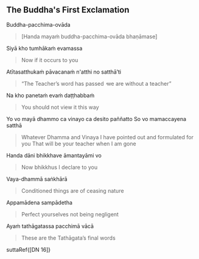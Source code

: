 ## The Buddha's First Exclamation<a id="buddhas-final-instruction"></a>
Buddha-pacchima-ovāda

> [Handa mayaṁ buddha-pacchima-ovāda bhaṇāmase]

Siyā kho tumhākaṁ evamassa

<div class="english">

> Now if it occurs to you

</div>

Atītasatthukaṁ pāvacanaṁ n'atthi no satthā’ti

<div class="english">

> “The Teacher’s word has passed  ̓  we are without a teacher”

</div>

Na kho panetaṁ evaṁ daṭṭhabbaṁ

<div class="english">

> You should not view it this way

</div>

Yo vo mayā dhammo ca vinayo ca desito paññatto
So vo mamaccayena satthā

<div class="english">

> Whatever Dhamma and Vinaya
> I have pointed out and formulated for you
> That will be your teacher when I am gone

</div>

Handa dāni bhikkhave āmantayāmi vo

<div class="english">

> Now bhikkhus I declare to you

</div>

Vaya-dhammā saṅkhārā

<div class="english">

> Conditioned things are of ceasing nature

</div>

Appamādena sampādetha

<div class="english">

> Perfect yourselves not being negligent

</div>

Ayaṁ tathāgatassa pacchimā vācā

<div class="english">

> These are the Tathāgata’s final words

</div>

suttaRef{[DN 16]}
